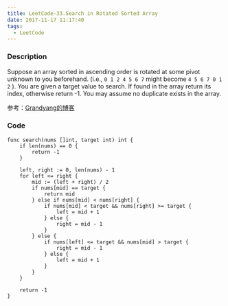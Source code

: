 ```yaml
---
title: LeetCode-33.Search in Rotated Sorted Array
date: 2017-11-17 11:17:40
tags:
  - LeetCode
---
```

### Description
Suppose an array sorted in ascending order is rotated at some pivot unknown to you beforehand.
(i.e., `0 1 2 4 5 6 7` might become `4 5 6 7 0 1 2` ).
You are given a target value to search. If found in the array return its index, otherwise return -1.
You may assume no duplicate exists in the array.

参考：[Grandyang的博客](http://www.cnblogs.com/grandyang/p/4325648.html)

### Code
```
func search(nums []int, target int) int {
    if len(nums) == 0 {
        return -1
    }
    
    left, right := 0, len(nums) - 1
    for left <= right {
        mid := (left + right) / 2
        if nums[mid] == target {
            return mid
        } else if nums[mid] < nums[right] {
            if nums[mid] < target && nums[right] >= target {
                left = mid + 1
            } else {
                right = mid - 1
            }
        } else {
            if nums[left] <= target && nums[mid] > target {
                right = mid - 1
            } else {
                left = mid + 1
            }
        }        
    }
    
    return -1
}
```
